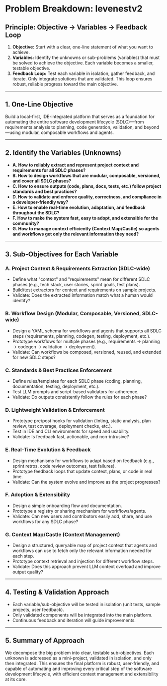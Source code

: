 # Problem Breakdown: levenestv2

## Principle: Objective → Variables → Feedback Loop
1. **Objective:** Start with a clear, one-line statement of what you want to achieve.
2. **Variables:** Identify the unknowns or sub-problems (variables) that must be solved to achieve the objective. Each variable becomes a smaller, testable objective.
3. **Feedback Loop:** Test each variable in isolation, gather feedback, and iterate. Only integrate solutions that are validated. This loop ensures robust, reliable progress toward the main objective.

---

## 1. One-Line Objective
Build a local-first, IDE-integrated platform that serves as a foundation for automating the entire software development lifecycle (SDLC)—from requirements analysis to planning, code generation, validation, and beyond—using modular, composable workflows and agents.

---

## 2. Identify the Variables (Unknowns)
- **A. How to reliably extract and represent project context and requirements for all SDLC phases?**
- **B. How to design workflows that are modular, composable, versioned, and cover all SDLC phases?**
- **C. How to ensure outputs (code, plans, docs, tests, etc.) follow project standards and best practices?**
- **D. How to validate and enforce quality, correctness, and compliance in a developer-friendly way?**
- **E. How to enable real-time evolution, adaptation, and feedback throughout the SDLC?**
- **F. How to make the system fast, easy to adopt, and extensible for the community?**
- **G. How to manage context efficiently (Context Map/Castle) so agents and workflows get only the relevant information they need?**

---

## 3. Sub-Objectives for Each Variable

### A. Project Context & Requirements Extraction (SDLC-wide)
- Define what "context" and "requirements" mean for different SDLC phases (e.g., tech stack, user stories, sprint goals, test plans).
- Build/test extractors for context and requirements on sample projects.
- Validate: Does the extracted information match what a human would identify?

### B. Workflow Design (Modular, Composable, Versioned, SDLC-wide)
- Design a YAML schema for workflows and agents that supports all SDLC steps (requirements, planning, codegen, testing, deployment, etc.).
- Prototype workflows for multiple phases (e.g., requirements → planning → codegen → validation → deployment).
- Validate: Can workflows be composed, versioned, reused, and extended for new SDLC steps?

### C. Standards & Best Practices Enforcement
- Define rules/templates for each SDLC phase (coding, planning, documentation, testing, deployment, etc.).
- Test LLM prompts and script-based validators for adherence.
- Validate: Do outputs consistently follow the rules for each phase?

### D. Lightweight Validation & Enforcement
- Prototype pre/post hooks for validation (linting, static analysis, plan review, test coverage, deployment checks, etc.).
- Test in IDE and CLI environments for speed and usability.
- Validate: Is feedback fast, actionable, and non-intrusive?

### E. Real-Time Evolution & Feedback
- Design mechanisms for workflows to adapt based on feedback (e.g., sprint retros, code review outcomes, test failures).
- Prototype feedback loops that update context, plans, or code in real time.
- Validate: Can the system evolve and improve as the project progresses?

### F. Adoption & Extensibility
- Design a simple onboarding flow and documentation.
- Prototype a registry or sharing mechanism for workflows/agents.
- Validate: Can new users and contributors easily add, share, and use workflows for any SDLC phase?

### G. Context Map/Castle (Context Management)
- Design a structured, queryable map of project context that agents and workflows can use to fetch only the relevant information needed for each step.
- Prototype context retrieval and injection for different workflow steps.
- Validate: Does this approach prevent LLM context overload and improve output quality?

---

## 4. Testing & Validation Approach
- Each variable/sub-objective will be tested in isolation (unit tests, sample projects, user feedback).
- Only validated components will be integrated into the main platform.
- Continuous feedback and iteration will guide improvements.

---

## 5. Summary of Approach
We decompose the big problem into clear, testable sub-objectives. Each unknown is addressed as a mini-project, validated in isolation, and only then integrated. This ensures the final platform is robust, user-friendly, and capable of automating and improving every critical step of the software development lifecycle, with efficient context management and extensibility at its core. 
